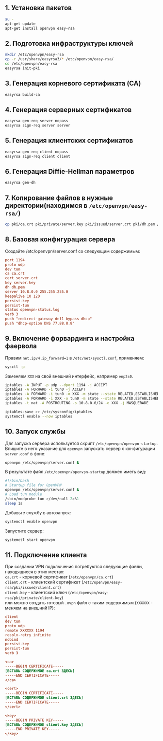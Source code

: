 ## 1. Установка пакетов
```bash
su -
apt-get update
apt-get install openvpn easy-rsa
```
## 2. Подготовка инфраструктуры ключей
```bash
mkdir /etc/openvpn/easy-rsa
cp -r /usr/share/easyrsa3/* /etc/openvpn/easy-rsa/
cd /etc/openvpn/easy-rsa
easyrsa init-pki
```
## 3. Генерация корневого сертификата (CA)
```bash
easyrsa build-ca
```
## 4. Генерация серверных сертификатов
```bash
easyrsa gen-req server nopass
easyrsa sign-req server server
```
## 5. Генерация клиентских сертификатов
```bash
easyrsa gen-req client nopass
easyrsa sign-req client client
```
## 6. Генерация Diffie-Hellman параметров
```bash
easyrsa gen-dh
```
## 7. Копирование файлов в нужные директории(находимся в `/etc/openvpn/easy-rsa/`)
```bash
cp pki/ca.crt pki/private/server.key pki/issued/server.crt pki/dh.pem /etc/openvpn/
```
## 8. Базовая конфигурация сервера
Создайте /etc/openvpn/server.conf со следующим содержимым:
```ini
port 1194
proto udp
dev tun
ca ca.crt
cert server.crt
key server.key
dh dh.pem
server 10.8.0.0 255.255.255.0
keepalive 10 120
persist-key
persist-tun
status openvpn-status.log
verb 3
push "redirect-gateway def1 bypass-dhcp"
push "dhcp-option DNS 77.88.8.8"
```
## 9. Включение форвардинга и настройка фаервола
Правим `net.ipv4.ip_forward=1` в `/etc/net/sysctl.conf`, применяем:
```bash
sysctl -p
```
Заменяем `XXX` на свой внешний интерфейс, например `enp2s0`.
```bash
iptables -A INPUT -p udp --dport 1194 -j ACCEPT
iptables -A FORWARD -i tun0 -j ACCEPT
iptables -A FORWARD -i tun0 -o XXX -m state --state RELATED,ESTABLISHED -j ACCEPT
iptables -A FORWARD -i XXX -o tun0 -m state --state RELATED,ESTABLISHED -j ACCEPT
iptables -t nat -A POSTROUTING -s 10.8.0.0/24 -o XXX -j MASQUERADE

iptables-save >> /etc/sysconfig/iptables
systemctl enable --now iptables
```
## 10. Запуск службы
Для запуска сервера используется скрипт `/etc/openvpn/openvpn-startup`. Впишите в него указание для `openvpn` запускать сервер с конфигурации `server.conf` в фоне:
```bash
openvpn /etc/openvpn/server.conf &
```
В результате файл `/etc/openvpn/openvpn-startup` должен иметь вид:
```bash
#!/bin/bash
# Startup file for OpenVPN
openvpn /etc/openvpn/server.conf &
# Load tun module
/sbin/modprobe tun >/dev/null 2>&1
sleep 1s
```
Добавьте службу в автозапуск:
```bash
systemctl enable openvpn
```
Запустите сервер:
```bash
systemctl start openvpn
```
## 11. Подключение клиента
При создании VPN подключения потребуются следующие файлы, находящиеся в этих местах:<br>
`ca.crt` - корневой сертификат (`/etc/openvpn/ca.crt`)<br>
`client.crt` - клиентский сертификат (`/etc/openvpn/easy-rsa/pki/issued/client.crt`)<br>
`client.key` - клиентский ключ (`/etc/openvpn/easy-rsa/pki/private/client.key`)<br>
или можно создать готовый `.ovpn` файл с таким содержимым (`XXXXXX` - меняем на внешний IP):
```ini
client
dev tun
proto udp
remote XXXXXX 1194
resolv-retry infinite
nobind
persist-key
persist-tun
verb 3

<ca>
-----BEGIN CERTIFICATE-----
[ВСТАВЬ СОДЕРЖИМОЕ ca.crt ЗДЕСЬ]
-----END CERTIFICATE-----
</ca>

<cert>
-----BEGIN CERTIFICATE-----
[ВСТАВЬ СОДЕРЖИМОЕ client.crt ЗДЕСЬ]
-----END CERTIFICATE-----
</cert>

<key>
-----BEGIN PRIVATE KEY-----
[ВСТАВЬ СОДЕРЖИМОЕ client.key ЗДЕСЬ]
-----END PRIVATE KEY-----
</key>
```
